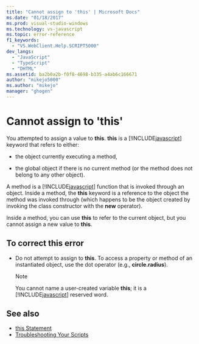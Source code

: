 ```yaml
---
title: "Cannot assign to 'this' | Microsoft Docs"
ms.date: "01/18/2017"
ms.prod: visual-studio-windows
ms.technology: vs-javascript
ms.topic: error-reference
f1_keywords:
  - "VS.WebClient.Help.SCRIPT5000"
dev_langs:
  - "JavaScript"
  - "TypeScript"
  - "DHTML"
ms.assetid: ba2b0a2b-f0f8-4698-b335-a4ab6c166671
author: "mikejo5000"
ms.author: "mikejo"
manager: "ghogen"
---
```

# Cannot assign to 'this'
You attempted to assign a value to **this**. **this** is a [!INCLUDE[javascript](../../javascript/includes/javascript-md.md)] keyword that refers to either:

- the object currently executing a method,

- the global object if there is no current method (or the method does not belong to any other object).

A method is a [!INCLUDE[javascript](../../javascript/includes/javascript-md.md)] function that is invoked through an object. Inside a method, the **this** keyword is a reference to the object the method was invoked through (which happens to be the object created by invoking the class constructor with the **new** operator).

Inside a method, you can use **this** to refer to the current object, but you cannot assign a new value to **this**.

## To correct this error

- Do not attempt to assign to **this**. To access a property or method of an instantiated object, use the dot operator (e.g., **circle.radius**).

  > [!NOTE]
  > You cannot name a user-created variable **this**; it is a [!INCLUDE[javascript](../../javascript/includes/javascript-md.md)] reserved word.

## See also

- [this Statement](../../javascript/reference/this-statement-javascript.md)
- [Troubleshooting Your Scripts](../../javascript/advanced/troubleshooting-your-scripts-javascript.md)
